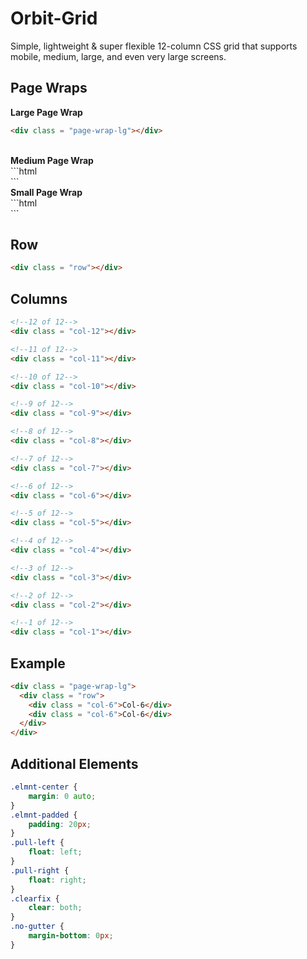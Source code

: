 Orbit-Grid
==========

Simple, lightweight & super flexible 12-column CSS grid that supports mobile, medium, large, and even very large screens.

## Page Wraps

<strong>Large Page Wrap</strong></br>
```html
<div class = "page-wrap-lg"></div>
```
</br>
<strong>Medium Page Wrap</strong></br>
```html
<div class = "page-wrap-md"></div>
```
</br>
<strong>Small Page Wrap</strong></br>
```html
<div class = "page-wrap-sm"></div>
```

## Row

```html
<div class = "row"></div>
```

## Columns

```html
<!--12 of 12-->
<div class = "col-12"></div>

<!--11 of 12-->
<div class = "col-11"></div>

<!--10 of 12-->
<div class = "col-10"></div>

<!--9 of 12-->
<div class = "col-9"></div>

<!--8 of 12-->
<div class = "col-8"></div>

<!--7 of 12-->
<div class = "col-7"></div>

<!--6 of 12-->
<div class = "col-6"></div>

<!--5 of 12-->
<div class = "col-5"></div>

<!--4 of 12-->
<div class = "col-4"></div>

<!--3 of 12-->
<div class = "col-3"></div>

<!--2 of 12-->
<div class = "col-2"></div>

<!--1 of 12-->
<div class = "col-1"></div>
```

## Example

```html
<div class = "page-wrap-lg">
  <div class = "row">
    <div class = "col-6">Col-6</div>
    <div class = "col-6">Col-6</div>
  </div>
</div>
```

## Additional Elements

```css
.elmnt-center {
    margin: 0 auto;
}
.elmnt-padded {
    padding: 20px;
}
.pull-left {
    float: left;
}
.pull-right {
    float: right;
}
.clearfix {
    clear: both;
}
.no-gutter {
    margin-bottom: 0px;
}
```
